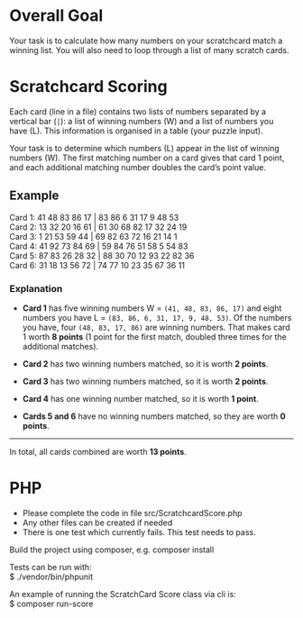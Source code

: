 # Overall Goal

Your task is to calculate how many numbers on your scratchcard match a winning list. You will also need to loop through a list of many scratch cards.

# Scratchcard Scoring

Each card (line in a file) contains two lists of numbers separated by a vertical bar (`|`): a list of winning numbers (W) and a list of numbers you have (L). This information is organised in a table (your puzzle input).

Your task is to determine which numbers (L) appear in the list of winning numbers (W). The first matching number on a card gives that card 1 point, and each additional matching number doubles the card’s point value.

## Example

Card 1: 41 48 83 86 17 | 83 86 6 31 17 9 48 53  
Card 2: 13 32 20 16 61 | 61 30 68 82 17 32 24 19  
Card 3: 1 21 53 59 44 | 69 82 63 72 16 21 14 1  
Card 4: 41 92 73 84 69 | 59 84 76 51 58 5 54 83  
Card 5: 87 83 26 28 32 | 88 30 70 12 93 22 82 36  
Card 6: 31 18 13 56 72 | 74 77 10 23 35 67 36 11  

### Explanation

- **Card 1** has five winning numbers W = `(41, 48, 83, 86, 17)` and eight numbers you have L = `(83, 86, 6, 31, 17, 9, 48, 53)`. Of the numbers you have, four `(48, 83, 17, 86)` are winning numbers. That makes card 1 worth **8 points** (1 point for the first match, doubled three times for the additional matches).

- **Card 2** has two winning numbers matched, so it is worth **2 points**.

- **Card 3** has two winning numbers matched, so it is worth **2 points**.

- **Card 4** has one winning number matched, so it is worth **1 point**.

- **Cards 5 and 6** have no winning numbers matched, so they are worth **0 points**.

---

In total, all cards combined are worth **13 points**.

# PHP

- Please complete the code in file src/ScratchcardScore.php   
- Any other files can be created if needed  
- There is one test which currently fails. This test needs to pass.  

Build the project using composer, e.g.
composer install

Tests can be run with:  
$ ./vendor/bin/phpunit  

An example of running the ScratchCard Score class via cli is:  
$ composer run-score   
